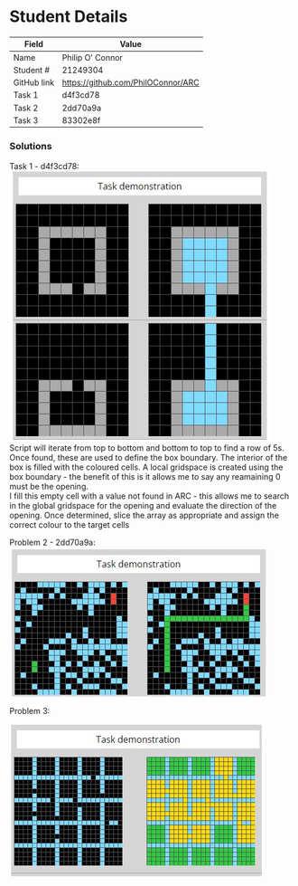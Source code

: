# Student Details

|Field   | Value |
|--------|-------|
|Name    | Philip O' Connor|
|Student # | 21249304 |
| GitHub link |https://github.com/PhilOConnor/ARC |
|Task 1    |d4f3cd78 |
|Task 2    | 2dd70a9a |
|Task 3    | 83302e8f |

### Solutions
Task 1  - d4f3cd78: 
![Task 1: d4f3cd78](/images/d4f3cd78.JPG) 
Script will iterate from top to bottom and bottom to top to find a row of 5s. Once found, these are used to define the box boundary.
The interior of the box is filled with the coloured cells.
A local gridspace is created using the box boundary - the benefit of this is it allows me to say any reamaining 0 must be the opening. <br>
I fill this empty cell with a value not found in ARC - this allows me to search in the global gridspace for the opening and evaluate the direction of the opening. Once determined, slice the array as appropriate and assign the correct colour to the target cells


Problem 2 - 2dd70a9a: 
![Task 1: d4f3cd78](/images/2dd70a9a.JPG)

Problem 3:

![Task 1: d4f3cd78](/images/83302e8f.JPG)
